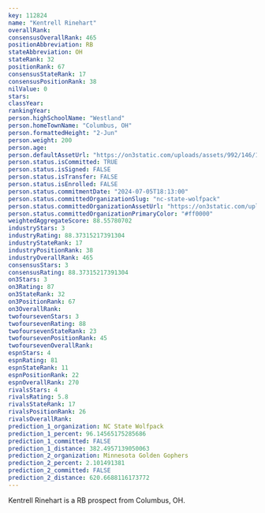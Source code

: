 ```yaml
---
key: 112824
name: "Kentrell Rinehart"
overallRank: 
consensusOverallRank: 465
positionAbbreviation: RB
stateAbbreviation: OH
stateRank: 32
positionRank: 67
consensusStateRank: 17
consensusPositionRank: 38
nilValue: 0
stars: 
classYear: 
rankingYear: 
person.highSchoolName: "Westland"
person.homeTownName: "Columbus, OH"
person.formattedHeight: "2-Jun"
person.weight: 200
person.age: 
person.defaultAssetUrl: "https://on3static.com/uploads/assets/992/146/146992.png"
person.status.isCommitted: TRUE
person.status.isSigned: FALSE
person.status.isTransfer: FALSE
person.status.isEnrolled: FALSE
person.status.commitmentDate: "2024-07-05T18:13:00"
person.status.committedOrganizationSlug: "nc-state-wolfpack"
person.status.committedOrganizationAssetUrl: "https://on3static.com/uploads/assets/80/150/150080.svg"
person.status.committedOrganizationPrimaryColor: "#ff0000"
weightedAggregateScore: 88.55780702
industryStars: 3
industryRating: 88.37315217391304
industryStateRank: 17
industryPositionRank: 38
industryOverallRank: 465
consensusStars: 3
consensusRating: 88.37315217391304
on3Stars: 3
on3Rating: 87
on3StateRank: 32
on3PositionRank: 67
on3OverallRank: 
twofoursevenStars: 3
twofoursevenRating: 88
twofoursevenStateRank: 23
twofoursevenPositionRank: 45
twofoursevenOverallRank: 
espnStars: 4
espnRating: 81
espnStateRank: 11
espnPositionRank: 22
espnOverallRank: 270
rivalsStars: 4
rivalsRating: 5.8
rivalsStateRank: 17
rivalsPositionRank: 26
rivalsOverallRank: 
prediction_1_organization: NC State Wolfpack
prediction_1_percent: 96.14565175285686
prediction_1_committed: FALSE
prediction_1_distance: 382.4957139050063
prediction_2_organization: Minnesota Golden Gophers
prediction_2_percent: 2.101491381
prediction_2_committed: FALSE
prediction_2_distance: 620.6688116173772
---
```

Kentrell Rinehart is a RB prospect from Columbus, OH.